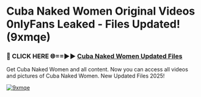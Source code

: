 # Cuba Naked Women Original Videos 0nlyFans Leaked - Files Updated! (9xmqe)

<h3>🔴 CLICK HERE 🌐==►► <a href="https://tinyurl.com/yckcrads" rel="nofollow">Cuba Naked Women Updated Files</a></h3>

Get Cuba Naked Women and all content. Now you can access all videos and pictures of Cuba Naked Women. New Updated Files 2025!

[![9xmqe](https://i.imgur.com/hpKpOFt.gif)](https://tinyurl.com/yckcrads)
